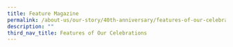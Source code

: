 ```yaml
---
title: Feature Magazine
permalink: /about-us/our-story/40th-anniversary/features-of-our-celebrations/feature-magazine/
description: ""
third_nav_title: Features of Our Celebrations
---
```

